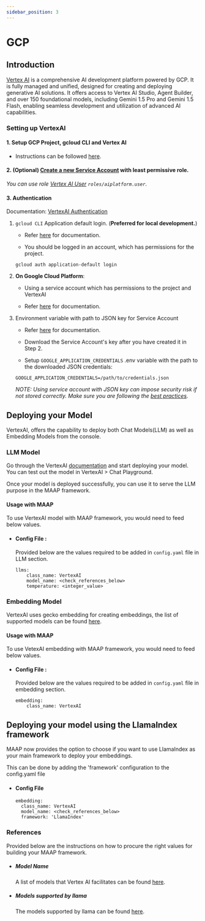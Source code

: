```yaml
---
sidebar_position: 3
---
```


# GCP


## Introduction

[Vertex AI](https://cloud.google.com/vertex-ai?hl=en) is a comprehensive AI development platform powered by GCP. It is fully managed and unified, designed for creating and deploying generative AI solutions. It offers access to Vertex AI Studio, Agent Builder, and over 150 foundational models, including Gemini 1.5 Pro and Gemini 1.5 Flash, enabling seamless development and utilization of advanced AI capabilities.


### Setting up VertexAI

#### 1. Setup GCP Project, gcloud CLI and Vertex AI
- Instructions can be followed [here](https://cloud.google.com/vertex-ai/docs/start/cloud-environment).

#### 2. (Optional) [Create a new Service Account](https://console.cloud.google.com/iam-admin/serviceaccounts) with least permissive role. 
_You can use role [Vertex AI User](https://cloud.google.com/vertex-ai/docs/general/access-control#aiplatform.user) `roles/aiplatform.user`._

#### 3. Authentication
 
 Documentation: [VertexAI Authentication](https://cloud.google.com/vertex-ai/docs/authentication)

1)  `gcloud CLI` Application default login.  (**Preferred for local development.**)
 
    - Refer [here](https://cloud.google.com/docs/authentication/application-default-credentials#personal) for documentation.

    -  You should be logged in an account, which has permissions for the project.
      ```
      gcloud auth application-default login
      ```

2) **On Google Cloud Platform**: 
    - Using a service account which has permissions to the project and VertexAI

    - Refer [here](https://cloud.google.com/vertex-ai/docs/authentication#on-gcp) for documentation.

3) Environment variable with path to JSON key for Service Account

    - Refer [here](https://cloud.google.com/docs/authentication/application-default-credentials#GAC) for documentation.


    - Download the Service Account's key after you have created it in Step 2.

    - Setup `GOOGLE_APPLICATION_CREDENTIALS` .env variable with the path to the downloaded JSON credentials:

    ```
    GOOGLE_APPLICATION_CREDENTIALS=/path/to/credentials.json
    ```

    _NOTE: Using service account with JSON key can impose security risk if not stored correctly. Make sure you are following the [best practices](https://cloud.google.com/iam/docs/best-practices-for-managing-service-account-keys)._



## Deploying your Model

VertexAI, offers the capability to deploy both Chat Models(LLM) as well as Embedding Models from the console.


### LLM Model 

Go through the VertexAI [documentation](https://cloud.google.com/vertex-ai/generative-ai/docs/learn/models) and start deploying your model. You can test out the model in VertexAI > Chat Playground. 

Once your model is deployed successfully, you can use it to serve the LLM purpose in the MAAP framework.

#### Usage with MAAP
To use VertexAI model with MAAP framework, you would need to feed below values.

- #### Config File :
  Provided below are the values required to be added in `config.yaml` file in LLM section.
  ```
  llms:
      class_name: VertexAI
      model_name: <check_references_below>
      temperature: <integer_value>
  ```


### Embedding Model

VertexAI uses gecko embedding for creating embeddings, the list of supported models can be found [here](https://cloud.google.com/vertex-ai/generative-ai/docs/model-reference/text-embeddings-api#model_versions).

#### Usage with MAAP
To use VetexAI embedding with MAAP framework, you would need to feed below values.


- #### Config File :
  Provided below are the values required to be added in `config.yaml` file in embedding section.
  ```
  embedding:
      class_name: VertexAI
  ```

## Deploying your model using the LlamaIndex framework

MAAP now provides the option to choose if you want to use LlamaIndex as your main framework to deploy your embeddings.

This can be done by adding the 'framework' configuration to the config.yaml file
- #### Config File
  ```
  embedding:
    class_name: VertexAI
    model_name: <check_references_below>
    framework: 'LlamaIndex'
  ```

### References

Provided below are the instructions on how to procure the right values for building your MAAP framework.

- ##### Model Name
  A list of models that Vertex AI facilitates can be found [here](https://cloud.google.com/vertex-ai/generative-ai/docs/learn/models).
- ##### Models supported by llama
  The models supported by llama can be found [here](https://legacy.ts.llamaindex.ai/api/enumerations/GEMINI_MODEL).
